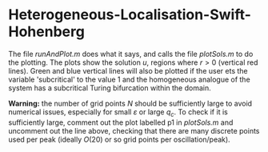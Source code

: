 # Heterogeneous-Localisation-Swift-Hohenberg
The file *runAndPlot.m* does what it says, and calls the file *plotSols.m* to do the plotting. The plots show the solution $u$, regions where $r>0$ (vertical red lines). Green and blue vertical lines will also be plotted if the user ets the variable 'subcritical' to the value 1 and the homogeneous analogue of the system has a subcritical Turing bifurcation within the domain.

**Warning:** the number of grid points $N$ should be sufficiently large to avoid numerical issues, especially for small $\varepsilon$ or large $q_c$. To check if it is sufficiently large, comment out the plot labelled p1 in *plotSols.m* and uncomment out the line above, checking that there are many discrete points used per peak (ideally $O(20)$ or so grid points per oscillation/peak).
